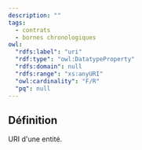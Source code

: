 ```yaml
---
description: ""
tags:
  - contrats
  - bornes chronologiques
owl:
  "rdfs:label": "uri"
  "rdf:type": "owl:DatatypeProperty"
  "rdfs:domain": null
  "rdfs:range": "xs:anyURI"
  "owl:cardinality": "F/R"
  "pq": null
---
```


<OntologyTable frontMatter={frontMatter}/>

## Définition

URI  d'une entité.
